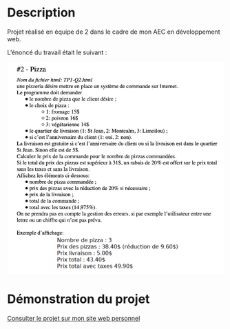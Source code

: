 # Description 

Projet réalisé en équipe de 2 dans le cadre de mon AEC en développement web. 

L’énoncé du travail était le suivant : 

![alt text](./enonce2.png)

# Démonstration du projet 

[Consulter le projet sur mon site web personnel](https://shweeby.ca/portfolio/projets/aec-sess2-prog-projet2/TP1-Q2.html)